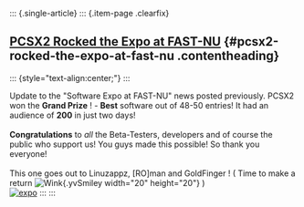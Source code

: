 ::: {.single-article}
::: {.item-page .clearfix}
## [PCSX2 Rocked the Expo at FAST-NU](/174-pcsx2-rocked-the-expo-at-fast-nu.html) {#pcsx2-rocked-the-expo-at-fast-nu .contentheading}

::: {style="text-align:center;"}
:::

Update to the \"Software Expo at FAST-NU\" news posted previously. PCSX2
won the **Grand Prize** ! - **Best** software out of 48-50 entries! It
had an audience of **200** in just two days!\
\
**Congratulations** to *all* the Beta-Testers, developers and of course
the public who support us! You guys made this possible! So thank you
everyone!\
\
This one goes out to Linuzappz, \[RO\]man and GoldFinger ! ( Time to
make a return
![Wink](https://pcsx2.net/images/stories/frontend/smilies/wink.gif){.yvSmiley
width="20" height="20"} )\
[![expo](/images/stories/frontend/various/shield_thumb.jpg)](/images/stories/frontend/various/shield.jpg)
:::
:::
